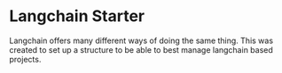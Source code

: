 # Langchain Starter

Langchain offers many different ways of doing the same thing. This was created to set up a structure to be able to best manage langchain based projects.
